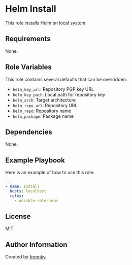 Helm Install
============

This role installs Helm on local system.

Requirements
------------

None.

Role Variables
--------------

This role contains several defaults that can be overridden:

- `helm_key_url`: Repository PGP key URL
- `helm_key_path`: Local path for repository key
- `helm_arch`: Target architecture
- `helm_repo_url`: Repository URL
- `helm_repo`: Repository name
- `helm_package`: Package name

Dependencies
------------

None.

Example Playbook
----------------

Here is an example of how to use this role:

```yaml
---
- name: Install
  hosts: localhost
  roles:
    - ansible-role-helm
```

License
-------

MIT

Author Information
------------------

Created by [frennky](https://github.com/frennky).
